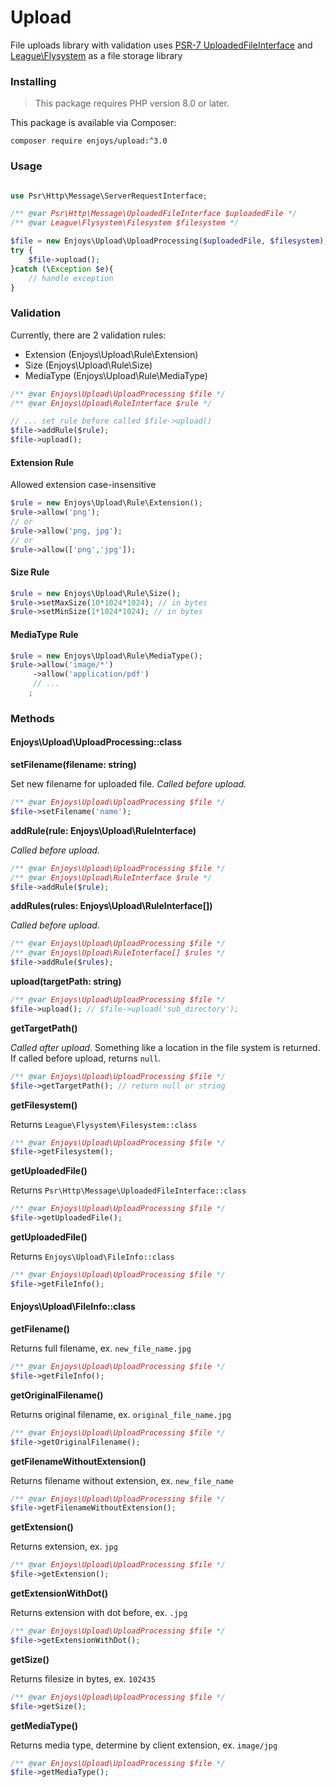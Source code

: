 Upload
==========

File uploads library with validation
uses [PSR-7 UploadedFileInterface](https://github.com/php-fig/fig-standards/blob/master/accepted/PSR-7-http-message.md#16-uploaded-files)
and [League\Flysystem](https://github.com/thephpleague/flysystem) as a file storage library

### Installing

> This package requires PHP version 8.0 or later.

This package is available via Composer:

```shell
composer require enjoys/upload:^3.0
```

### Usage

```php

use Psr\Http\Message\ServerRequestInterface;

/** @var Psr\Http\Message\UploadedFileInterface $uploadedFile */
/** @var League\Flysystem\Filesystem $filesystem */

$file = new Enjoys\Upload\UploadProcessing($uploadedFile, $filesystem);
try {
    $file->upload();       
}catch (\Exception $e){
    // handle exception
}
```

### Validation

Currently, there are 2 validation rules:
- Extension (Enjoys\Upload\Rule\Extension)
- Size (Enjoys\Upload\Rule\Size)
- MediaType (Enjoys\Upload\Rule\MediaType)

```php
/** @var Enjoys\Upload\UploadProcessing $file */
/** @var Enjoys\Upload\RuleInterface $rule */

// ... set rule before called $file->upload()
$file->addRule($rule);
$file->upload(); 
```

#### Extension Rule 

Allowed extension case-insensitive

```php
$rule = new Enjoys\Upload\Rule\Extension();
$rule->allow('png');
// or
$rule->allow('png, jpg');
// or
$rule->allow(['png','jpg']);
```

#### Size Rule

```php
$rule = new Enjoys\Upload\Rule\Size();
$rule->setMaxSize(10*1024*1024); // in bytes
$rule->setMinSize(1*1024*1024); // in bytes
```

#### MediaType Rule

```php
$rule = new Enjoys\Upload\Rule\MediaType();
$rule->allow('image/*')
     ->allow('application/pdf')
     // ...
    ;
```


### Methods

#### Enjoys\Upload\UploadProcessing::class

**setFilename(filename: string)**

Set new filename for uploaded file. _Called before upload._

```php
/** @var Enjoys\Upload\UploadProcessing $file */
$file->setFilename('name');
```

**addRule(rule: Enjoys\Upload\RuleInterface)**

_Called before upload._

```php
/** @var Enjoys\Upload\UploadProcessing $file */
/** @var Enjoys\Upload\RuleInterface $rule */
$file->addRule($rule);
```

**addRules(rules: Enjoys\Upload\RuleInterface[])**

_Called before upload._

```php
/** @var Enjoys\Upload\UploadProcessing $file */
/** @var Enjoys\Upload\RuleInterface[] $rules */
$file->addRule($rules);
```

**upload(targetPath: string)**

```php
/** @var Enjoys\Upload\UploadProcessing $file */
$file->upload(); // $file->upload('sub_directory');
```

**getTargetPath()**

_Called after upload_. Something like a location in the file system is returned. If called before upload, returns `null`.

```php
/** @var Enjoys\Upload\UploadProcessing $file */
$file->getTargetPath(); // return null or string
```

**getFilesystem()**

Returns `League\Flysystem\Filesystem::class`

```php
/** @var Enjoys\Upload\UploadProcessing $file */
$file->getFilesystem(); 
```

**getUploadedFile()**

Returns `Psr\Http\Message\UploadedFileInterface::class`

```php
/** @var Enjoys\Upload\UploadProcessing $file */
$file->getUploadedFile();
```

**getUploadedFile()**

Returns `Enjoys\Upload\FileInfo::class`

```php
/** @var Enjoys\Upload\UploadProcessing $file */
$file->getFileInfo();
```

#### Enjoys\Upload\FileInfo::class

**getFilename()**

Returns full filename, ex.  `new_file_name.jpg`

```php
/** @var Enjoys\Upload\UploadProcessing $file */
$file->getFileInfo();
```

**getOriginalFilename()**

Returns original filename, ex.  `original_file_name.jpg`

```php
/** @var Enjoys\Upload\UploadProcessing $file */
$file->getOriginalFilename();
```


**getFilenameWithoutExtension()**

Returns filename without extension, ex.  `new_file_name`

```php
/** @var Enjoys\Upload\UploadProcessing $file */
$file->getFilenameWithoutExtension();
```


**getExtension()**

Returns extension, ex.  `jpg`

```php
/** @var Enjoys\Upload\UploadProcessing $file */
$file->getExtension();
```

**getExtensionWithDot()**

Returns extension with dot before, ex.  `.jpg`

```php
/** @var Enjoys\Upload\UploadProcessing $file */
$file->getExtensionWithDot();
```

**getSize()**

Returns filesize in bytes, ex.  `102435`

```php
/** @var Enjoys\Upload\UploadProcessing $file */
$file->getSize();
```

**getMediaType()**

Returns media type, determine by client extension, ex.  `image/jpg`

```php
/** @var Enjoys\Upload\UploadProcessing $file */
$file->getMediaType();
```
